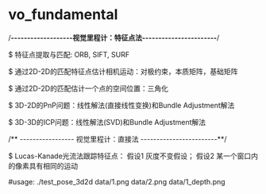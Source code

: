 # vo_fundamental

/**-------------------视觉里程计：特征点法-----------------------**/

$ 特征点提取与匹配: ORB, SIFT, SURF

$ 通过2D-2D的匹配特征点估计相机运动：对极约束，本质矩阵，基础矩阵

$ 通过2D-2D的匹配估计一个点的空间位置：三角化

$ 3D-2D的PnP问题：线性解法(直接线性变换)和Bundle Adjustment解法 

$ 3D-3D的ICP问题：线性解法(SVD)和Bundle Adjustment解法


/** ----------------- 视觉里程计：直接法 ------------------------**/

$ Lucas-Kanade光流法跟踪特征点： 	假设1 灰度不变假设；
								假设2 某一个窗口内的像素具有相同的运动


#usage: ./test_pose_3d2d  data/1.png  data/2.png  data/1_depth.png
